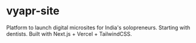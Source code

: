 # vyapr-site
Platform to launch digital microsites for India's solopreneurs. Starting with dentists. Built with Next.js + Vercel + TailwindCSS.
